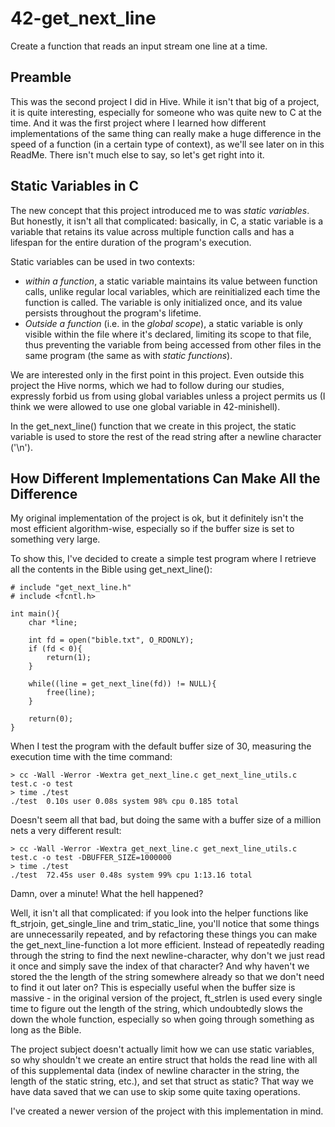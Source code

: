 # 42-get_next_line

Create a function that reads an input stream one line at a time.

## Preamble
This was the second project I did in Hive. While it isn't that big of a project, it is quite interesting, especially for someone who was quite new to C at the time. And it was the first project where I learned how different implementations of the same thing can really make a huge difference in the speed of a function (in a certain type of context), as we'll see later on in this ReadMe. There isn't much else to say, so let's get right into it.

## Static Variables in C
The new concept that this project introduced me to was _static variables_. But honestly, it isn't all that complicated: basically, in C, a static variable is a variable that retains its value across multiple function calls and has a lifespan for the entire duration of the program's execution.

Static variables can be used in two contexts:
- _within a function_, a static variable maintains its value between function calls, unlike regular local variables, which are reinitialized each time the function is called. The variable is only initialized once, and its value persists throughout the program's lifetime.
- _Outside a function_ (i.e. in the _global scope_), a static variable is only visible within the file where it's declared, limiting its scope to that file, thus preventing the variable from being accessed from other files in the same program (the same as with _static functions_).

We are interested only in the first point in this project. Even outside this project the Hive norms, which we had to follow during our studies, expressly forbid us from using global variables unless a project permits us (I think we were allowed to use one global variable in 42-minishell).

In the get_next_line() function that we create in this project, the static variable is used to store the rest of the read string after a newline character ('\n').

## How Different Implementations Can Make All the Difference
My original implementation of the project is ok, but it definitely isn't the most efficient algorithm-wise, especially so if the buffer size is set to something very large.

To show this, I've decided to create a simple test program where I retrieve all the contents in the Bible using get_next_line():
```
# include "get_next_line.h"
# include <fcntl.h>

int main(){
	char *line;

	int fd = open("bible.txt", O_RDONLY);
	if (fd < 0){
		return(1);
	}

	while((line = get_next_line(fd)) != NULL){
		free(line);
	}

	return(0);
}
```
When I test the program with the default buffer size of 30, measuring the execution time with the time command:
```
> cc -Wall -Werror -Wextra get_next_line.c get_next_line_utils.c test.c -o test
> time ./test
./test  0.10s user 0.08s system 98% cpu 0.185 total
```
Doesn't seem all that bad, but doing the same with a buffer size of a million nets a very different result:
```
> cc -Wall -Werror -Wextra get_next_line.c get_next_line_utils.c test.c -o test -DBUFFER_SIZE=1000000
> time ./test
./test  72.45s user 0.48s system 99% cpu 1:13.16 total
```
Damn, over a minute! What the hell happened?

Well, it isn't all that complicated: if you look into the helper functions like ft_strjoin, get_single_line and trim_static_line, you'll notice that some things are unnecessarily repeated, and by refactoring these things you can make the get_next_line-function a lot more efficient. Instead of repeatedly reading through the string to find the next newline-character, why don't we just read it once and simply save the index of that character? And why haven't we stored the the length of the string somewhere already so that we don't need to find it out later on? This is especially useful when the buffer size is massive - in the original version of the project, ft_strlen is used every single time to figure out the length of the string, which undoubtedly slows the down the whole function, especially so when going through something as long as the Bible.

The project subject doesn't actually limit how we can use static variables, so why shouldn't we create an entire struct that holds the read line with all of this supplemental data (index of newline character in the string, the length of the static string, etc.), and set that struct as static? That way we have data saved that we can use to skip some quite taxing operations.

I've created a newer version of the project with this implementation in mind.
